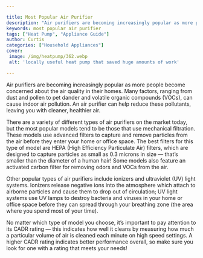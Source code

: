 ```yaml
---

title: Most Popular Air Purifier
description: "Air purifiers are becoming increasingly popular as more people become concerned about the air quality in their homes. Many factors...see more detail"
keywords: most popular air purifier
tags: ["Heat Pump", "Appliance Guide"]
author: Curtis
categories: ["Household Appliances"]
cover: 
 image: /img/heatpump/362.webp
 alt: 'locally useful heat pump that saved huge amounts of work'

---
```


Air purifiers are becoming increasingly popular as more people become concerned about the air quality in their homes. Many factors, ranging from dust and pollen to pet dander and volatile organic compounds (VOCs), can cause indoor air pollution. An air purifier can help reduce these pollutants, leaving you with cleaner, healthier air.

There are a variety of different types of air purifiers on the market today, but the most popular models tend to be those that use mechanical filtration. These models use advanced filters to capture and remove particles from the air before they enter your home or office space. The best filters for this type of model are HEPA (High Efficiency Particulate Air) filters, which are designed to capture particles as small as 0.3 microns in size — that’s smaller than the diameter of a human hair! Some models also feature an activated carbon filter for removing odors and VOCs from the air.

Other popular types of air purifiers include ionizers and ultraviolet (UV) light systems. Ionizers release negative ions into the atmosphere which attach to airborne particles and cause them to drop out of circulation; UV light systems use UV lamps to destroy bacteria and viruses in your home or office space before they can spread through your breathing zone (the area where you spend most of your time).

No matter which type of model you choose, it’s important to pay attention to its CADR rating — this indicates how well it cleans by measuring how much a particular volume of air is cleaned each minute on high speed settings. A higher CADR rating indicates better performance overall, so make sure you look for one with a rating that meets your needs!
